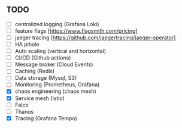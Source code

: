 

## TODO

- [ ] centralized logging (Grafana Loki)
- [ ] feature flags [https://www.flagsmith.com/pricing]
- [ ] jaeger tracing [https://github.com/jaegertracing/jaeger-operator]
- [ ] HA pihole
- [ ] Auto scaling (vertical and horizontal)
- [ ] CI/CD (Github actions)
- [ ] Message broker (Cloud Events)
- [ ] Caching (Redis)
- [ ] Data storage (Mysql, S3)
- [ ] Monitoring (Prometheus, Grafana)
- [x] chaos engineering (chaos mesh)
- [x] Service mesh (Istio)
- [ ] Falco
- [ ] Thanos
- [x] Tracing (Grafana Tempo)
